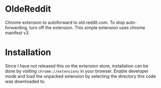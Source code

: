 # OldeReddit
 Chrome extension to autoforward to old.reddit.com.  To stop auto-forwarding, turn off the extension.  This simple extension uses chrome manifest v3.

# Installation
 Since I have not released this on the extension store, installation can be done by visiting `chrome://extensions` in your browser.  Enable developer mode and load the unpacked extension by selecting the directory this code was downloaded to.